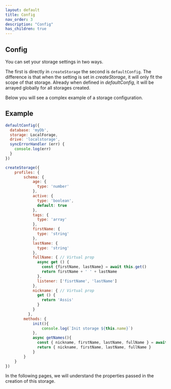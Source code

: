 ```yaml
---
layout: default
title: Config
nav_order: 3
description: "Config"
has_children: true
---
```


## Config

You can set your storage settings in two ways.

The first is directly in `createStorage` the second is `defaultConfig`.
The difference is that when the setting is set in *createStorage*,
it will only fit the scope of that storage. Already when defined
in *defaultConfig*, it will be arrayed globally for all storages
created.

Below you will see a complex example of a storage configuration.

## Example
```javascript
defaultConfig({
  database: 'myDb',
  storage: LocalForage,
  drive: 'localstorage',
  syncErrorHandler (err) {
    console.log(err)
  }   
})

createStorage({
    profiles: {
        schema: {
            age: {
              type: 'number'
            },
            active: {
              type: 'boolean',
              default: true
            },
            tags: {
              type: 'array'
            },
            firstName: {
              type: 'string'
            },
            lastName: {
              type: 'string'
            },
            fullName: { // Virtual prop
              async get () {
                const {firstName, lastName} = await this.get()
                return firstName + ' ' + lastName
              },
              listener: ['fisrtName', 'lastName']
            },
            nickname: { // Virtual prop
              get () {
                return 'Assis'
              }
            }
          },
        methods: {
            init(){
                console.log(`Init storage ${this.name}`)
            },
            async getNames(){
              const { nickname, firstName, lastName, fullName } = await this.get()
              return { nickname, firstName, lastName, fullName }
            }
        }
    }
})
```

In the following pages, we will understand the properties passed in the creation of this storage.
